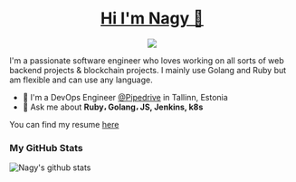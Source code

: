 
<h1 align="center"><a href="https://www.muhnagy.com">Hi I'm Nagy 👋</a></h1>

<p align="center">
    <a href="https://www.linkedin.com/in/muhnagy/"><img src="https://img.shields.io/badge/linkedin-%230177B5?style=flat&logo=linkedin&logoColor=white"/></a>
  </p>
  

I'm a passionate software engineer who loves working on all sorts of  web backend projects & blockchain projects.
I mainly use Golang and Ruby but am flexible and can use any language.

- 🔭 I'm a DevOps Engineer [@Pipedrive](https://pipedrive.com/) in Tallinn, Estonia
- 💬 Ask me about **Ruby، Golang، JS, Jenkins, k8s**

You can find my resume <a href="https://muhnagy.com/resume.pdf">here</a>

### My GitHub Stats

![Nagy's github stats](https://github-readme-stats.vercel.app/api?username=muhammednagy&show_icons=true)
